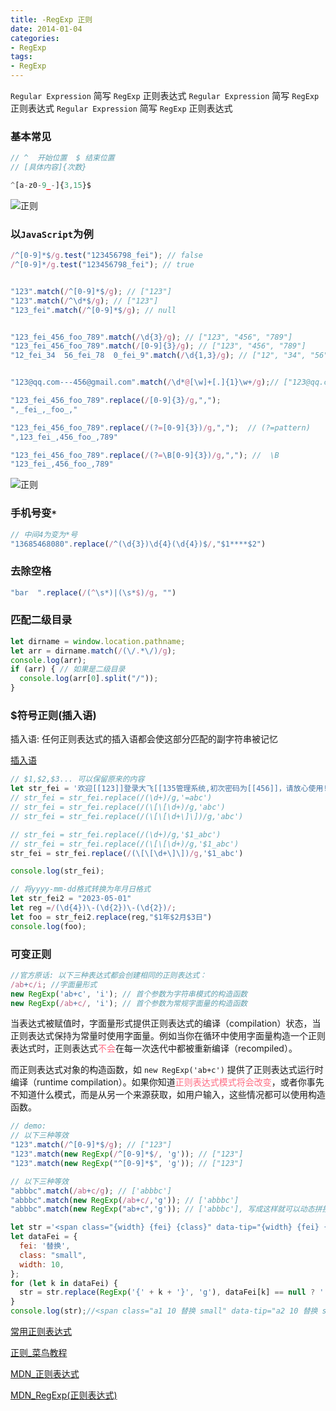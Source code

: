 ```yaml
---
title: -RegExp 正则
date: 2014-01-04
categories: 
- RegExp
tags:
- RegExp
---
```

`Regular Expression` 简写 `RegExp`  正则表达式
`Regular Expression` 简写 `RegExp`  正则表达式
`Regular Expression` 简写 `RegExp`  正则表达式

<!-- more -->

### 基本常见

```javascript
// ^  开始位置  $ 结束位置
// [具体内容]{次数}

^[a-z0-9_-]{3,15}$
```

![正则](/img/ubuntu/linux_command/linux_regexp/regexp.png "正则")

### 以`JavaScript`为例

```javascript
/^[0-9]*$/g.test("123456798_fei"); // false
/^[0-9]*/g.test("123456798_fei"); // true


"123".match(/^[0-9]*$/g); // ["123"]
"123".match(/^\d*$/g); // ["123"]
"123_fei".match(/^[0-9]*$/g); // null


"123_fei_456_foo_789".match(/\d{3}/g); // ["123", "456", "789"]
"123_fei_456_foo_789".match(/[0-9]{3}/g); // ["123", "456", "789"]
"12_fei_34  56_fei_78  0_fei_9".match(/\d{1,3}/g); // ["12", "34", "56", "78", "0", "9"]


"123@qq.com---456@gmail.com".match(/\d*@[\w]+[.]{1}\w+/g);// ["123@qq.com", "456@gmail.com"]
```

```javascript
"123_fei_456_foo_789".replace(/[0-9]{3}/g,",");   
",_fei_,_foo_,"

"123_fei_456_foo_789".replace(/(?=[0-9]{3})/g,",");  // (?=pattern)
",123_fei_,456_foo_,789"

"123_fei_456_foo_789".replace(/(?=\B[0-9]{3})/g,","); //  \B
"123_fei_,456_foo_,789"
```

![正则](/img/ubuntu/linux_command/linux_regexp/RegExp_02.png "正则")

### 手机号变`*`

```javascript
// 中间4为变为*号
"13685468080".replace(/^(\d{3})\d{4}(\d{4})$/,"$1****$2") 
```

### 去除空格

```javascript
"bar  ".replace(/(^\s*)|(\s*$)/g, "")
```

### 匹配二级目录

```javascript
let dirname = window.location.pathname;
let arr = dirname.match(/(\/.*\/)/g);
console.log(arr);
if (arr) { // 如果是二级目录
  console.log(arr[0].split("/"));
}
```

### $符号正则(插入语)

插入语: 任何正则表达式的插入语都会使这部分匹配的副字符串被记忆

[插入语](https://developer.mozilla.org/zh-CN/docs/Web/JavaScript/Guide/Regular_Expressions#%E4%BD%BF%E7%94%A8%E6%8F%92%E5%85%A5%E8%AF%AD)

```javascript
// $1,$2,$3... 可以保留原来的内容
let str_fei = '欢迎[[123]]登录大飞[[135管理系统,初次密码为[[456]]，请放心使用!'
// str_fei = str_fei.replace(/(\d+)/g,'=abc')
// str_fei = str_fei.replace(/(\[\[\d+)/g,'abc')
// str_fei = str_fei.replace(/(\[\[\d+\]\])/g,'abc')

// str_fei = str_fei.replace(/(\d+)/g,'$1_abc')
// str_fei = str_fei.replace(/(\[\[\d+)/g,'$1_abc')
str_fei = str_fei.replace(/(\[\[\d+\]\])/g,'$1_abc')

console.log(str_fei);
```

```javascript
// 将yyyy-mm-dd格式转换为年月日格式
let str_fei2 = "2023-05-01"
let reg =/(\d{4})\-(\d{2})\-(\d{2})/;
let foo = str_fei2.replace(reg,"$1年$2月$3日")
console.log(foo);
```

### 可变正则

```js
//官方原话: 以下三种表达式都会创建相同的正则表达式：
/ab+c/i; //字面量形式
new RegExp('ab+c', 'i'); // 首个参数为字符串模式的构造函数
new RegExp(/ab+c/, 'i'); // 首个参数为常规字面量的构造函数
```

当表达式被赋值时，字面量形式提供正则表达式的编译（compilation）状态，当正则表达式保持为常量时使用字面量。例如当你在循环中使用字面量构造一个正则表达式时，正则表达式<font color="#ff6b81">不会</font>在每一次迭代中都被重新编译（recompiled）。

而正则表达式对象的构造函数，如 `new RegExp('ab+c')` 提供了正则表达式运行时编译（runtime compilation）。如果你知道<font color="#ff6b81">正则表达式模式将会改变</font>，或者你事先不知道什么模式，而是从另一个来源获取，如用户输入，这些情况都可以使用构造函数。

```js
// demo:
// 以下三种等效
"123".match(/^[0-9]*$/g); // ["123"]
"123".match(new RegExp(/^[0-9]*$/, 'g')); // ["123"]
"123".match(new RegExp("^[0-9]*$", 'g')); // ["123"]

// 以下三种等效
"abbbc".match(/ab+c/g); // ['abbbc']
"abbbc".match(new RegExp(/ab+c/,'g')); // ['abbbc']
"abbbc".match(new RegExp("ab+c",'g')); // ['abbbc'], 写成这样就可以动态拼接正则
```

```js
let str ='<span class="{width} {fei} {class}" data-tip="{width} {fei} {class}">替换花括号中内容</span>'
let dataFei = {
  fei: '替换',
  class: "small",
  width: 10,
};
for (let k in dataFei) {
  str = str.replace(RegExp('{' + k + '}', 'g'), dataFei[k] == null ? '' : dataFei[k]);
}
console.log(str);//<span class="a1 10 替换 small" data-tip="a2 10 替换 small">替换花括号中内容</span>
```





[常用正则表达式](https://c.runoob.com/front-end/854/)

[正则_菜鸟教程](https://www.runoob.com/regexp/regexp-metachar.html)

[MDN_正则表达式](https://developer.mozilla.org/zh-CN/docs/Web/JavaScript/Guide/Regular_Expressions)

[MDN_RegExp(正则表达式)](https://developer.mozilla.org/zh-CN/docs/Web/JavaScript/Reference/Global_Objects/RegExp)































